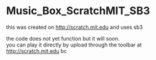 # Music_Box_ScratchMIT_SB3
this was created on http://scratch.mit.edu and uses sb3 

the code does not yet function but it will soon.  
you can play it directly by upload through the toolbar at http://scratch.mit.edu
bc
